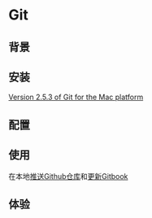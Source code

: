 # Git

## 背景

## 安装
[Version 2.5.3 of Git for the Mac platform](http://git-scm.com/download/mac)
## 配置

## 使用
在本地[推送Github仓库](https://help.github.com/articles/set-up-git/)和[更新Gitbook](https://help.gitbook.com/build/push.html)
## 体验

